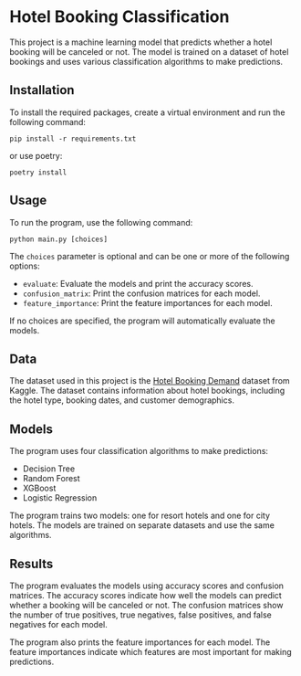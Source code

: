 # Hotel Booking Classification

This project is a machine learning model that predicts whether a hotel booking will be canceled or not. The model is trained on a dataset of hotel bookings and uses various classification algorithms to make predictions.

## Installation

To install the required packages, create a virtual environment and run the following command:

```
pip install -r requirements.txt
```

or use poetry:

```
poetry install
```

## Usage

To run the program, use the following command:

```
python main.py [choices]
```

The `choices` parameter is optional and can be one or more of the following options:

- `evaluate`: Evaluate the models and print the accuracy scores.
- `confusion_matrix`: Print the confusion matrices for each model.
- `feature_importance`: Print the feature importances for each model.

If no choices are specified, the program will automatically evaluate the models.

## Data

The dataset used in this project is the [Hotel Booking Demand](https://www.kaggle.com/jessemostipak/hotel-booking-demand) dataset from Kaggle. The dataset contains information about hotel bookings, including the hotel type, booking dates, and customer demographics.

## Models

The program uses four classification algorithms to make predictions:

- Decision Tree
- Random Forest
- XGBoost
- Logistic Regression

The program trains two models: one for resort hotels and one for city hotels. The models are trained on separate datasets and use the same algorithms.

## Results

The program evaluates the models using accuracy scores and confusion matrices. The accuracy scores indicate how well the models can predict whether a booking will be canceled or not. The confusion matrices show the number of true positives, true negatives, false positives, and false negatives for each model.

The program also prints the feature importances for each model. The feature importances indicate which features are most important for making predictions.
